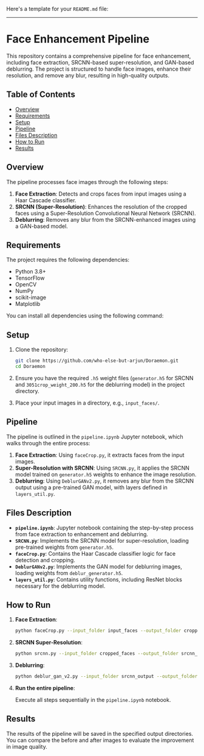 Here's a template for your `README.md` file:

---

# Face Enhancement Pipeline

This repository contains a comprehensive pipeline for face enhancement, including face extraction, SRCNN-based super-resolution, and GAN-based deblurring. The project is structured to handle face images, enhance their resolution, and remove any blur, resulting in high-quality outputs.

## Table of Contents

- [Overview](#overview)
- [Requirements](#requirements)
- [Setup](#setup)
- [Pipeline](#pipeline)
- [Files Description](#files-description)
- [How to Run](#how-to-run)
- [Results](#results)

## Overview

The pipeline processes face images through the following steps:

1. **Face Extraction**: Detects and crops faces from input images using a Haar Cascade classifier.
2. **SRCNN (Super-Resolution)**: Enhances the resolution of the cropped faces using a Super-Resolution Convolutional Neural Network (SRCNN).
3. **Deblurring**: Removes any blur from the SRCNN-enhanced images using a GAN-based model.

## Requirements

The project requires the following dependencies:

- Python 3.8+
- TensorFlow
- OpenCV
- NumPy
- scikit-image
- Matplotlib

You can install all dependencies using the following command:

## Setup

1. Clone the repository:

    ```bash
    git clone https://github.com/who-else-but-arjun/Doraemon.git
    cd Doraemon
    ```

2. Ensure you have the required `.h5` weight files (`generator.h5` for SRCNN and `3051crop_weight_200.h5` for the deblurring model) in the project directory.

3. Place your input images in a directory, e.g., `input_faces/`.

## Pipeline

The pipeline is outlined in the `pipeline.ipynb` Jupyter notebook, which walks through the entire process:

1. **Face Extraction**: Using `faceCrop.py`, it extracts faces from the input images.
2. **Super-Resolution with SRCNN**: Using `SRCNN.py`, it applies the SRCNN model trained on `generator.h5` weights to enhance the image resolution.
3. **Deblurring**: Using `DeblurGANv2.py`, it removes any blur from the SRCNN output using a pre-trained GAN model, with layers defined in `layers_util.py`.

## Files Description

- **`pipeline.ipynb`**: Jupyter notebook containing the step-by-step process from face extraction to enhancement and deblurring.
- **`SRCNN.py`**: Implements the SRCNN model for super-resolution, loading pre-trained weights from `generator.h5`.
- **`faceCrop.py`**: Contains the Haar Cascade classifier logic for face detection and cropping.
- **`DeblurGANv2.py`**: Implements the GAN model for deblurring images, loading weights from `deblur_generator.h5`.
- **`layers_util.py`**: Contains utility functions, including ResNet blocks necessary for the deblurring model.

## How to Run

1. **Face Extraction**:

    ```bash
    python faceCrop.py --input_folder input_faces --output_folder cropped_faces
    ```

2. **SRCNN Super-Resolution**:

    ```bash
    python srcnn.py --input_folder cropped_faces --output_folder srcnn_output --weights generator.h5
    ```

3. **Deblurring**:

    ```bash
    python deblur_gan_v2.py --input_folder srcnn_output --output_folder deblurred_output --weights deblur_generator.h5
    ```

4. **Run the entire pipeline**:

    Execute all steps sequentially in the `pipeline.ipynb` notebook.

## Results

The results of the pipeline will be saved in the specified output directories. You can compare the before and after images to evaluate the improvement in image quality.
